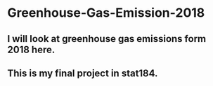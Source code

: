 # Greenhouse-Gas-Emission-2018

## I will look at greenhouse gas emissions form 2018 here.
## This is my final project in stat184.
